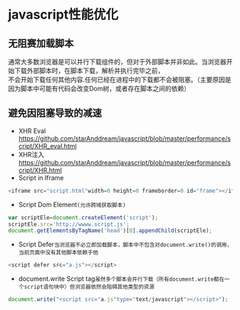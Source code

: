 # javascript性能优化
## 无阻赛加载脚本
通常大多数浏览器是可以并行下载组件的，但对于外部脚本并非如此。当浏览器开始下载外部脚本时，在脚本下载，解析并执行完毕之前，<br/>
不会开始下载任何其他内容.任何已经在进程中的下载都不会被阻塞。（主要原因是因为脚本中可能有代码会改变Dom树，或者存在脚本之间的依赖）</br>
## 避免因阻塞导致的减速
* XHR Eval
https://github.com/starAnddream/javascript/blob/master/performance/script/XHR_eval.html
* XHR注入
https://github.com/starAnddream/javascript/blob/master/performance/script/XHR.html
* Script in Iframe
```javascript
<iframe src="script.html"width=0 height=0 frameborder=0 id="frame"></iframe>
```
* Script Dom Element`(允许跨域获取脚本)`
```javascript
var scriptEle=document.createElement('script');
scriptEle.src='http://wwww.script.js';
document.getElementsByTagName('head')[0].appendChild(scriptEle);
```
* Script Defer`当浏览器不必立即加载脚本，脚本中不包含对document.write()的调用，当前页面中没有其他脚本依赖于他`
```javascript
<script defer src="a.js"></script>
```
* document.write Script tag`虽然多个脚本会并行下载（所有document.write都在一个script语句块中）但浏览器依然会阻碍其他类型的资源`
```javascript
document.write("<script src="a.js"type="text/javascript"></script>");
```
